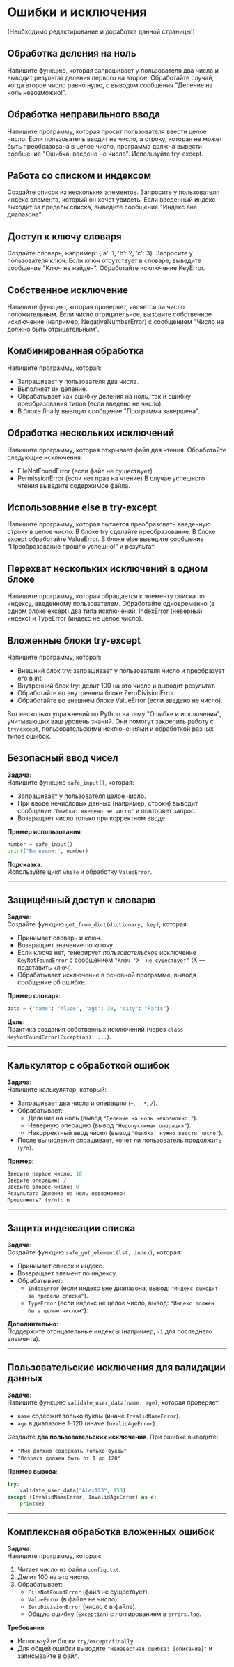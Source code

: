 # Ошибки и исключения

(Необходимо редактирование и доработка данной страницы!)

## Обработка деления на ноль
Напишите функцию, которая запрашивает у пользователя два числа и выводит результат деления первого на второе.
Обработайте случай, когда второе число равно нулю, с выводом сообщения "Деление на ноль невозможно!".
## Обработка неправильного ввода
Напишите программу, которая просит пользователя ввести целое число. Если пользователь вводит не число, а строку,
которая не может быть преобразована в целое число, программа должна вывести сообщение "Ошибка: введено не число".
Используйте try-except.
## Работа со списком и индексом
Создайте список из нескольких элементов. Запросите у пользователя индекс элемента, который он хочет увидеть.
Если введенный индекс выходит за пределы списка, выведите сообщение "Индекс вне диапазона".
## Доступ к ключу словаря
Создайте словарь, например: {'a': 1, 'b': 2, 'c': 3}. Запросите у пользователя ключ.
Если ключ отсутствует в словаре, выведите сообщение "Ключ не найден". Обработайте исключение KeyError.
## Собственное исключение
Напишите функцию, которая проверяет, является ли число положительным. Если число отрицательное,
вызовите собственное исключение (например, NegativeNumberError) с сообщением "Число не должно быть отрицательным".
## Комбинированная обработка
Напишите программу, которая:
- Запрашивает у пользователя два числа.
- Выполняет их деление.
- Обрабатывает как ошибку деления на ноль, так и ошибку преобразования типов (если введено не число).
- В блоке finally выводит сообщение "Программа завершена".
## Обработка нескольких исключений
Напишите программу, которая открывает файл для чтения. Обработайте следующие исключения:
- FileNotFoundError (если файл не существует)
- PermissionError (если нет прав на чтение)
В случае успешного чтения выведите содержимое файла.
## Использование else в try-except
Напишите программу, которая пытается преобразовать введенную строку в целое число. В блоке try сделайте преобразование.
В блоке except обработайте ValueError. В блоке else выведите сообщение "Преобразование прошло успешно!" и результат.
## Перехват нескольких исключений в одном блоке
Напишите программу, которая обращается к элементу списка по индексу, введенному пользователем.
Обработайте одновременно (в одном блоке except) два типа исключений: IndexError (неверный индекс) и TypeError (индекс не целое число).
## Вложенные блоки try-except
Напишите программу, которая:
- Внешний блок try: запрашивает у пользователя число и преобразует его в int.
- Внутренний блок try: делит 100 на это число и выводит результат.
- Обработайте во внутреннем блоке ZeroDivisionError.
- Обработайте во внешнем блоке ValueError (если введено не число).

Вот несколько упражнений по Python на тему "Ошибки и исключения", учитывающих ваш уровень знаний. Они помогут закрепить работу с `try/except`, пользовательскими исключениями и обработкой разных типов ошибок.

## Безопасный ввод чисел
**Задача**:  
Напишите функцию `safe_input()`, которая:
- Запрашивает у пользователя целое число.
- При вводе нечисловых данных (например, строки) выводит сообщение `"Ошибка: введено не число"` и повторяет запрос.
- Возвращает число только при корректном вводе.

**Пример использования**:  
```python
number = safe_input()
print("Вы ввели:", number)
```

**Подсказка**:  
Используйте цикл `while` и обработку `ValueError`.

---

## Защищённый доступ к словарю
**Задача**:  
Создайте функцию `get_from_dict(dictionary, key)`, которая:
- Принимает словарь и ключ.
- Возвращает значение по ключу.
- Если ключа нет, генерирует *пользовательское* исключение `KeyNotFoundError` с сообщением `"Ключ 'X' не существует"` (X — подставить ключ).
- Обрабатывает исключение в основной программе, выводя сообщение об ошибке.

**Пример словаря**:  
```python
data = {"name": "Alice", "age": 30, "city": "Paris"}
```

**Цель**:  
Практика создания собственных исключений (через `class KeyNotFoundError(Exception): ...`).

---

## Калькулятор с обработкой ошибок
**Задача**:  
Напишите калькулятор, который:
- Запрашивает два числа и операцию (`+`, `-`, `*`, `/`).
- Обрабатывает:
  - Деление на ноль (вывод `"Деление на ноль невозможно!"`).
  - Неверную операцию (вывод `"Недопустимая операция"`).
  - Некорректный ввод чисел (вывод `"Ошибка: нужно ввести число"`).
- После вычисления спрашивает, хочет ли пользователь продолжить (`y/n`).

**Пример**:  
```python
Введите первое число: 10
Введите операцию: /
Введите второе число: 0
Результат: Деление на ноль невозможно!
Продолжить? (y/n): n
```

---

## Защита индексации списка
**Задача**:  
Создайте функцию `safe_get_element(lst, index)`, которая:
- Принимает список и индекс.
- Возвращает элемент по индексу.
- Обрабатывает:
  - `IndexError` (если индекс вне диапазона, вывод: `"Индекс выходит за пределы списка"`).
  - `TypeError` (если индекс не целое число, вывод: `"Индекс должен быть целым числом"`).

**Дополнительно**:  
Поддержите отрицательные индексы (например, `-1` для последнего элемента).

---

## Пользовательские исключения для валидации данных
**Задача**:  
Напишите функцию `validate_user_data(name, age)`, которая проверяет:
- `name` содержит только буквы (иначе `InvalidNameError`).
- `age` в диапазоне 1–120 (иначе `InvalidAgeError`).
  
Создайте **два пользовательских исключения**. При ошибке выводите:
- `"Имя должно содержать только буквы"`
- `"Возраст должен быть от 1 до 120"`

**Пример вызова**:  
```python
try:
    validate_user_data("Alex123", 150)
except (InvalidNameError, InvalidAgeError) as e:
    print(e)
```

---

## Комплексная обработка вложенных ошибок
**Задача**:  
Напишите программу, которая:
1. Читает число из файла `config.txt`.
2. Делит 100 на это число.
3. Обрабатывает:
   - `FileNotFoundError` (файл не существует).
   - `ValueError` (в файле не число).
   - `ZeroDivisionError` (число `0` в файле).
   - Общую ошибку (`Exception`) с логгированием в `errors.log`.

**Требования**:  
- Используйте блоки `try/except/finally`.
- Для общей ошибки выводите `"Неизвестная ошибка: [описание]"` и записывайте в файл.
